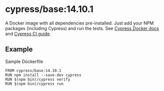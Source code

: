<!-- WARNING: this file was autogenerated by generate-base-image.js -->
# cypress/base:14.10.1

A Docker image with all dependencies pre-installed.
Just add your NPM packages (including Cypress) and run the tests.
See [Cypress Docker docs](https://on.cypress.io/docker) and
[Cypress CI guide](https://on.cypress.io/ci).

## Example

Sample Dockerfile

```
FROM cypress/base:14.10.1
RUN npm install --save-dev cypress
RUN $(npm bin)/cypress verify
RUN $(npm bin)/cypress run
```
